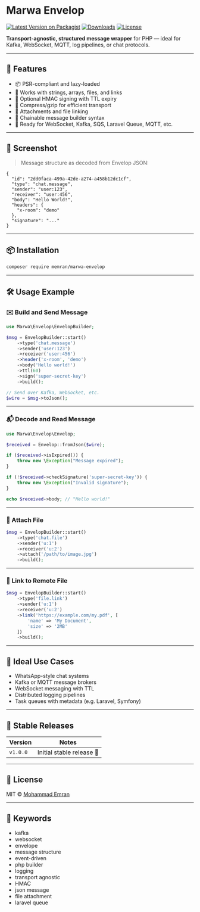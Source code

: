 # Marwa Envelop

[![Latest Version on Packagist](https://img.shields.io/packagist/v/memran/marwa-envelop.svg)](https://packagist.org/packages/memran/marwa-envelop)
[![Downloads](https://img.shields.io/packagist/dt/memran/marwa-envelop.svg)](https://packagist.org/packages/memran/marwa-envelop)
[![License](https://img.shields.io/github/license/memran/marwa-envelop.svg)](LICENSE)

**Transport-agnostic, structured message wrapper** for PHP — ideal for Kafka, WebSocket, MQTT, log pipelines, or chat protocols.

---

## 🚀 Features

- 📦 PSR-compliant and lazy-loaded
- 💬 Works with strings, arrays, files, and links
- 🔐 Optional HMAC signing with TTL expiry
- 🔁 Compress/gzip for efficient transport
- 🔗 Attachments and file linking
- 🧱 Chainable message builder syntax
- 🧪 Ready for WebSocket, Kafka, SQS, Laravel Queue, MQTT, etc.

---

## 📸 Screenshot

> Message structure as decoded from Envelop JSON:

```
{
  "id": "2dd0faca-499a-42de-a274-a458b12dc1cf",
  "type": "chat.message",
  "sender": "user:123",
  "receiver": "user:456",
  "body": "Hello World!",
  "headers": {
    "x-room": "demo"
  },
  "signature": "..."
}
```

---

## 📦 Installation

```bash
composer require memran/marwa-envelop
```

---

## 🛠 Usage Example

### ✉️ Build and Send Message

```php
use Marwa\Envelop\EnvelopBuilder;

$msg = EnvelopBuilder::start()
    ->type('chat.message')
    ->sender('user:123')
    ->receiver('user:456')
    ->header('x-room', 'demo')
    ->body('Hello world!')
    ->ttl(60)
    ->sign('super-secret-key')
    ->build();

// Send over Kafka, WebSocket, etc.
$wire = $msg->toJson();
```

---

### 📬 Decode and Read Message

```php
use Marwa\Envelop\Envelop;

$received = Envelop::fromJson($wire);

if ($received->isExpired()) {
    throw new \Exception("Message expired");
}

if (!$received->checkSignature('super-secret-key')) {
    throw new \Exception("Invalid signature");
}

echo $received->body; // "Hello world!"
```

---

### 📁 Attach File

```php
$msg = EnvelopBuilder::start()
    ->type('chat.file')
    ->sender('u:1')
    ->receiver('u:2')
    ->attach('/path/to/image.jpg')
    ->build();
```

---

### 🔗 Link to Remote File

```php
$msg = EnvelopBuilder::start()
    ->type('file.link')
    ->sender('u:1')
    ->receiver('u:2')
    ->link('https://example.com/my.pdf', [
        'name' => 'My Document',
        'size' => '2MB'
    ])
    ->build();
```

---

## 🧩 Ideal Use Cases

- WhatsApp-style chat systems
- Kafka or MQTT message brokers
- WebSocket messaging with TTL
- Distributed logging pipelines
- Task queues with metadata (e.g. Laravel, Symfony)

---

## 🔖 Stable Releases

| Version  | Notes                     |
| -------- | ------------------------- |
| `v1.0.0` | Initial stable release 🚀 |

---

## 📝 License

MIT © [Mohammad Emran](https://github.com/memran)

---

## 🧠 Keywords

- kafka
- websocket
- envelope
- message structure
- event-driven
- php builder
- logging
- transport agnostic
- HMAC
- json message
- file attachment
- laravel queue

